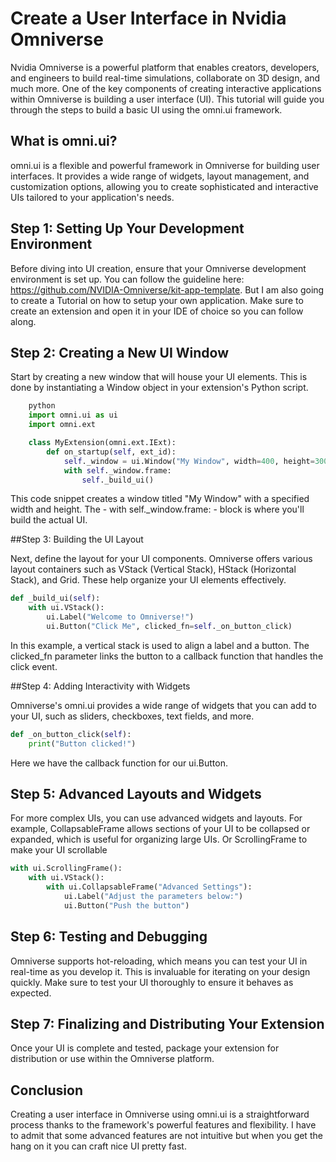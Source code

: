 # Create a User Interface in Nvidia Omniverse

Nvidia Omniverse is a powerful platform that enables creators, developers, and engineers to build real-time simulations, collaborate on 3D design, and much more. One of the key components of creating interactive applications within Omniverse is building a user interface (UI). This tutorial will guide you through the steps to build a basic UI using the omni.ui framework.

## What is omni.ui?

omni.ui is a flexible and powerful framework in Omniverse for building user interfaces. It provides a wide range of widgets, layout management, and customization options, allowing you to create sophisticated and interactive UIs tailored to your application's needs.

## Step 1: Setting Up Your Development Environment

Before diving into UI creation, ensure that your Omniverse development environment is set up. You can follow the guideline here: https://github.com/NVIDIA-Omniverse/kit-app-template. But I am also going to create a Tutorial on how to setup your own application. Make sure to create an extension and open it in your IDE of choice so you can follow along.


## Step 2: Creating a New UI Window

Start by creating a new window that will house your UI elements. This is done by instantiating a Window object in your extension's Python script.

```python
    python
    import omni.ui as ui
    import omni.ext

    class MyExtension(omni.ext.IExt):
        def on_startup(self, ext_id):
            self._window = ui.Window("My Window", width=400, height=300)
            with self._window.frame:
                self._build_ui()
```
This code snippet creates a window titled "My Window" with a specified width and height. The - with self._window.frame: - block is where you'll build the actual UI.

##Step 3: Building the UI Layout

Next, define the layout for your UI components. Omniverse offers various layout containers such as VStack (Vertical Stack), HStack (Horizontal Stack), and Grid. These help organize your UI elements effectively.

```python
def _build_ui(self):
    with ui.VStack():
        ui.Label("Welcome to Omniverse!")
        ui.Button("Click Me", clicked_fn=self._on_button_click)
```
In this example, a vertical stack is used to align a label and a button. The clicked_fn parameter links the button to a callback function that handles the click event.

##Step 4: Adding Interactivity with Widgets

Omniverse's omni.ui provides a wide range of widgets that you can add to your UI, such as sliders, checkboxes, text fields, and more.

```python
def _on_button_click(self):
    print("Button clicked!")
```

Here we have the callback function for our ui.Button.

## Step 5: Advanced Layouts and Widgets

For more complex UIs, you can use advanced widgets and layouts. For example, CollapsableFrame allows sections of your UI to be collapsed or expanded, which is useful for organizing large UIs. Or ScrollingFrame to make your UI scrollable

```python	
with ui.ScrollingFrame():
    with ui.VStack():
        with ui.CollapsableFrame("Advanced Settings"):
            ui.Label("Adjust the parameters below:")
            ui.Button("Push the button")
```

## Step 6: Testing and Debugging

Omniverse supports hot-reloading, which means you can test your UI in real-time as you develop it. This is invaluable for iterating on your design quickly. Make sure to test your UI thoroughly to ensure it behaves as expected.

## Step 7: Finalizing and Distributing Your Extension

Once your UI is complete and tested, package your extension for distribution or use within the Omniverse platform.

## Conclusion

Creating a user interface in Omniverse using omni.ui is a straightforward process thanks to the framework's powerful features and flexibility. I have to admit that some advanced features are not intuitive but when you get the hang on it you can craft nice UI pretty fast.